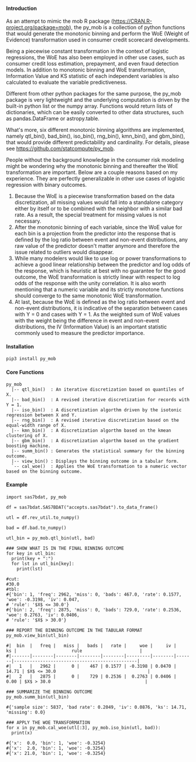 #### Introduction

As an attempt to mimic the mob R package (https://CRAN.R-project.org/package=mob), the py\_mob is a collection of python functions that would generate the monotonic binning and perform the WoE (Weight of Evidence) transformation used in consumer credit scorecard developments. 

Being a piecewise constant transformation in the context of logistic regressions, the WoE has also been employed in other use cases, such as consumer credit loss estimation, prepayment, and even fraud detection models. In addition to monotonic binning and WoE transformation, Information Value and KS statistic of each independent variables is also calculated to evaluate the variable predictiveness. 

Different from other python packages for the same purpose, the py\_mob package is very lightweight and the underlying computation is driven by the built-in python list or the numpy array. Functions would return lists of dictionaries, which can be easily converted to other data structures, such as pandas.DataFrame or astropy.table. 

What's more, six different monotonic binning algorithms are implemented, namely qtl\_bin(), bad\_bin(), iso\_bin(), rng\_bin(), kmn\_bin(), and gbm\_bin(), that would provide different predictability and cardinality. For details, please see https://github.com/statcompute/py_mob.

People without the background knowledge in the consumer risk modeling might be wondering why the monotonic binning and thereafter the WoE transformation are important. Below are a couple reasons based on my experience. They are perfectly generalizable in other use cases of logistic regression with binary outcomes. 
1. Because the WoE is a piecewise transformation based on the data discretization, all missing values would fall into a standalone category either by itself or to be combined with the neighbor with a similar bad rate. As a result, the special treatment for missing values is not necessary.
2. After the monotonic binning of each variable, since the WoE value for each bin is a projection from the predictor into the response that is defined by the log ratio between event and non-event distributions, any raw value of the predictor doesn't matter anymore and therefore the issue related to outliers would disappear.
3. While many modelers would like to use log or power transformations to achieve a good linear relationship between the predictor and log odds of the response, which is heuristic at best with no guarantee for the good outcome, the WoE transformation is strictly linear with respect to log odds of the response with the unity correlation. It is also worth mentioning that a numeric variable and its strictly monotone functions should converge to the same monotonic WoE transformation.
4. At last, because the WoE is defined as the log ratio between event and non-event distributions, it is indicative of the separation between cases with Y = 0 and cases with Y = 1. As the weighted sum of WoE values with the weight being the difference in event and non-event distributions, the IV (Information Value) is an important statistic commonly used to measure the predictor importance.
 
#### Installation

```python
pip3 install py_mob
```

#### Core Functions

```
py_mob
  |-- qtl_bin()  : An iterative discretization based on quantiles of X.  
  |-- bad_bin()  : A revised iterative discretization for records with Y = 1.
  |-- iso_bin()  : A discretization algorthm driven by the isotonic regression between X and Y. 
  |-- rng_bin()  : A revised iterative discretization based on the equal-width range of X.  
  |-- kmn_bin()  : A discretization algorthm based on the kmean clustering of X.  
  |-- gbm_bin()  : A discretization algorthm based on the gradient boosting machine.  
  |-- summ_bin() : Generates the statistical summary for the binning outcome. 
  |-- view_bin() : Displays the binning outcome in a tabular form. 
  `-- cal_woe()  : Applies the WoE transformation to a numeric vector based on the binning outcome.
```

#### Example 

```
import sas7bdat, py_mob

df = sas7bdat.SAS7BDAT("accepts.sas7bdat").to_data_frame()

utl = df.rev_util.to_numpy()

bad = df.bad.to_numpy()

utl_bin = py_mob.qtl_bin(utl, bad)

### SHOW WHAT IS IN THE FINAL BINNING OUTCOME 
for key in utl_bin:
  print(key + ":")
  for lst in utl_bin[key]:
    print(lst)

#cut:
#30.0
#tbl:
#{'bin': 1, 'freq': 2962, 'miss': 0, 'bads': 467.0, 'rate': 0.1577, 'woe': -0.3198, 'iv': 0.047, 
# 'rule': '$X$ <= 30.0'}
#{'bin': 2, 'freq': 2875, 'miss': 0, 'bads': 729.0, 'rate': 0.2536, 'woe': 0.2763, 'iv': 0.0406, 
# 'rule': '$X$ > 30.0'}

### REPORT THE BINNING OUTCOME IN THE TABULAR FORMAT
py_mob.view_bin(utl_bin)

#|  bin  |   freq |   miss |   bads |   rate |     woe |     iv |    ks |                     rule                      |
#|-------|--------|--------|--------|--------|---------|--------|-------|-----------------------------------------------|
#|   1   |   2962 |      0 |    467 | 0.1577 | -0.3198 | 0.0470 | 14.71 | $X$ <= 30.0                                   |
#|   2   |   2875 |      0 |    729 | 0.2536 |  0.2763 | 0.0406 |  0.00 | $X$ > 30.0                                    |

### SUMMARIZE THE BINNING OUTCOME
py_mob.summ_bin(utl_bin)

#{'sample size': 5837, 'bad rate': 0.2049, 'iv': 0.0876, 'ks': 14.71, 'missing': 0.0}

### APPLY THE WOE TRANSFORMATION
for x in py_mob.cal_woe(utl[:3], py_mob.iso_bin(utl, bad)):
  print(x)

#{'x':  0.0, 'bin': 1, 'woe': -0.3254}
#{'x':  2.0, 'bin': 1, 'woe': -0.3254}
#{'x': 21.0, 'bin': 1, 'woe': -0.3254}
```
